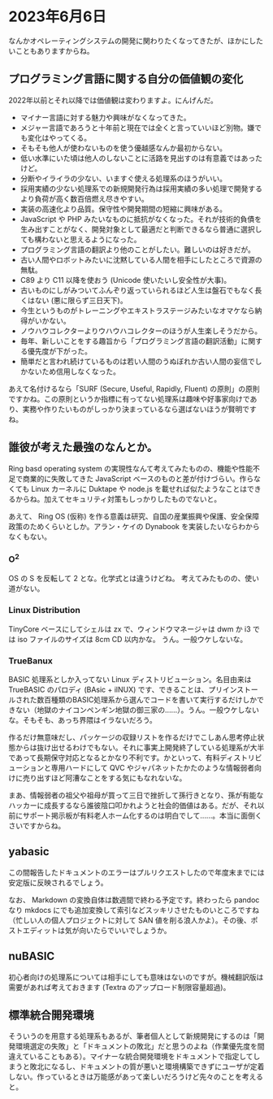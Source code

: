 # 2023年6月6日

なんかオペレーティングシステムの開発に関わりたくなってきたが、ほかにしたいこともありますからね。

## プログラミング言語に関する自分の価値観の変化

2022年以前とそれ以降では価値観は変わりますよ。にんげんだ。

* マイナー言語に対する魅力や興味がなくなってきた。
* メジャー言語であろうと十年前と現在では全くと言っていいほど別物。嫌でも変化はやってくる。
* そもそも他人が使わないものを使う優越感なんか最初からない。
* 低い水準にいた頃は他人のしないことに活路を見出すのは有意義ではあったけど。
* 分断やイライラの少ない、いますぐ使える処理系のほうがいい。
* 採用実績の少ない処理系での新規開発行為は採用実績の多い処理で開発するより負荷が高く数百倍燃え尽きやすい。
* 実装の高速化より品質。保守性や開発期間の短縮に興味がある。
* JavaScript や PHP みたいなものに抵抗がなくなった。それが技術的負債を生み出すことがなく、開発対象として最適だと判断できるなら普通に選択しても構わないと思えるようになった。
* プログラミング言語の翻訳より他のことがしたい。難しいのは好きだが。
* 古い人間やロボットみたいに沈黙している人間を相手にしたところで資源の無駄。
* C89 より C11 以降を使おう (Unicode 使いたいし安全性が大事)。
* 古いものにしがみついてふんぞり返っていられるほど人生は盤石でもなく長くはない (悪に限らず三日天下)。
* 今生というものがトレーニングやエキストラステージみたいなオマケなら納得がいかない。
* ノウハウコレクターよりウハウハコレクターのほうが人生楽しそうだから。
* 毎年、新しいことをする趣旨から「プログラミング言語の翻訳活動」に関する優先度が下がった。
* 簡単だと言われ続けているものは若い人間のうぬぼれか古い人間の妄信でしかないため信用しなくなった。

あえて名付けるなら「SURF (Secure, Useful, Rapidly, Fluent) の原則」の原則ですかね。この原則というか指標に有ってない処理系は趣味や好事家向けであり、実務や作りたいものがしっかり決まっているなら選ばないほうが賢明ですね。

## 誰彼が考えた最強のなんとか。

Ring basd operating system の実現性なんて考えてみたものの、機能や性能不足で商業的に失敗してきた JavaScript ベースのものと差が付けづらい。作らなくても Linux カーネルに Duktape や node.js を載せれば似たようなことはできるからね。加えてセキュリティ対策もしっかりしたものでないと。

あえて、 Ring OS (仮称) を作る意義は研究、自国の産業振興や保護、安全保障政策のためくらいとしか。アラン・ケイの Dynabook を実装したいならわからなくもない。

### O<sup>2</sup> 

OS の S を反転して 2 とな。化学式とは違うけどね。
考えてみたものの、使い道がない。

### Linux Distribution

TinyCore ベースにしてシェルは zx で、ウィンドウマネージャは dwm か i3 では
iso ファイルのサイズは 8cm CD 以内かな。
うん。一般ウケしないな。

### TrueBanux
BASIC 処理系としか入ってない Linux ディストリビューション。名目由来はTrueBASIC のパロディ (BAsic + ilNUX) です、できることは、プリインストールされた数百種類のBASIC処理系から選んでコードを書いて実行するだけしかできない（地獄のナイコンペンギン地獄の御三家の……）。うん。一般ウケしないな。そもそも、あっち界隈はイラないだろう。

作るだけ無意味だし、パッケージの収録リストを作るだけでこしあん思考停止状態からは抜け出せるわけでもない。それに事実上開発終了している処理系が大半であって長期保守対応となるとかなり不利です。かといって、有料ディストリビューションと専用ハードにして QVC やジャパネットたかたのような情報弱者向けに売り出すほど阿漕なことをする気にもなれないな。

まあ、情報弱者の祖父や祖母が買って三日で挫折して孫行きとなり、孫が有能なハッカーに成長するなら誰彼陰口叩かれようと社会的価値はある。だが、それ以前にサポート掲示板が有料老人ホーム化するのは明白でして……。本当に面倒くさいですからね。

## yabasic
この間報告したドキュメントのエラーはプルリクエストしたので年度末までには安定版に反映されるでしょう。

なお、 Markdown の変換自体は数週間で終わる予定です。終わったら pandoc なり mkdocs にでも追加変換して索引などスッキリさせたものいところですね（忙しい人の個人プロジェクトに対して SAN 値を削る浪人かよ）。その後、ポストエディットは気が向いたらでいいでしょうか。

## nuBASIC
初心者向けの処理系については相手にしても意味はないのですが。機械翻訳版は需要があれば考えておきます (Textra のアップロード制限容量超過)。


## 標準統合開発環境
そういうのを用意する処理系もあるが、筆者個人として新規開発にするのは「開発環境選定の失敗」と「ドキュメントの敗北」だと思うのよね（作業優先度を間違えていることもある）。マイナーな統合開発環境をドキュメントで指定してしまうと敗北になるし、ドキュメントの質が悪いと環境構築できずにユーザが定着しない。作っているときは万能感があって楽しいだろうけど先々のことを考えると。

